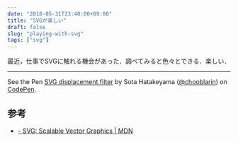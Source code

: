 ```yaml
---
date: "2018-05-31T23:40:00+09:00"
title: "SVGが楽しい"
draft: false
slug: "playing-with-svg"
tags: ["svg"]
---
```


最近，仕事でSVGに触れる機会があった．調べてみると色々とできる．楽しい．

---

<p data-height="600" data-theme-id="0" data-slug-hash="xzGqrL" data-default-tab="result" data-user="chooblarin" data-embed-version="2" data-pen-title="SVG displacement filter" class="codepen">See the Pen <a href="https://codepen.io/chooblarin/pen/xzGqrL/">SVG displacement filter</a> by Sota Hatakeyama (<a href="https://codepen.io/chooblarin">@chooblarin</a>) on <a href="https://codepen.io">CodePen</a>.</p>
<script async src="https://static.codepen.io/assets/embed/ei.js"></script>

## 参考

- [<feDisplacementMap> - SVG: Scalable Vector Graphics | MDN](https://developer.mozilla.org/en-US/docs/Web/SVG/Element/feDisplacementMap)
